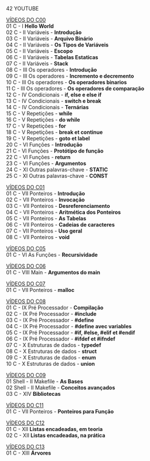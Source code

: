 42 YOUTUBE

<a href="https://www.youtube.com/playlist?list=PLVQYiy6xNUxz5wbzZn4tfUhF4djgzscB-">VÍDEOS DO C00</a><br>
01 C - I **Hello World**<br>
02 C - II Variáveis - **Introdução**<br>
03 C - II Variáveis - **Arquivo Binário**<br>
04 C - II Variáveis - **Os Tipos de Variáveis**<br>
05 C - II Variáveis - **Escopo**<br>
06 C - II Variáveis - **Tabelas Estaticas**<br>
07 C - II Variáveis - **Stack**<br>
08 C - III Os operadores - **Introdução**<br>
09 C - III Os operadores - **Incremento e decremento**<br>
10 C - III Os operadores - **Os operadores binarios**<br>
11 C - III Os operadores - **Os operadores de comparação**<br>
12 C - IV Condicionais - **if, else e else if**<br>
13 C - IV Condicionais - **switch e break**<br>
14 C - IV Condicionais - **Ternárias**<br>
15 C - V Repetições - **while**<br>
16 C - V Repetições - **do while**<br>
17 C - V Repetições - **for**<br>
18 C - V Repetições - **break et continue**<br>
19 C - V Repetições - **goto et label**<br>
20 C - VI Funções - **Introdução**<br>
21 C - VI Funções - **Protótipo de função**<br>
22 C - VI Funções - **return**<br>
23 C - VI Funções - **Argumentos**<br>
24 C - XI Outras palavras-chave - **STATIC**<br>
25 C - XI Outras palavras-chave - **CONST**<br>

<a href="https://www.youtube.com/playlist?list=PLVQYiy6xNUxytsXWxZx6odBJMbRktIHTs">VÍDEOS DO C01</a><br>
01 C - VII Ponteiros - **Introdução**<br>
02 C - VII Ponteiros - **Invocação**<br>
03 C - VII Ponteiros - **Desreferenciamento**<br>
04 C - VII Ponteiros - **Aritmética dos Ponteiros**<br>
05 C - VII Ponteiros - **As Tabelas**<br>
06 C - VII Ponteiros - **Cadeias de caracteres**<br>
07 C - VII Ponteiros - **Uso geral**<br>
08 C - VII Ponteiros - **void**<br>

<a href="https://www.youtube.com/playlist?list=PLVQYiy6xNUxxZbeH9b0VC-nC6QsJRw5Ah">VÍDEOS DO C05</a><br>
01 C - VI As Funções - **Recursividade**<br>

<a href="https://www.youtube.com/playlist?list=PLVQYiy6xNUxxDlCkkCX262SI90TsllYUW">VÍDEOS DO C06</a><br>
01 C - VIII Main - **Argumentos do main**<br>

<a href="https://www.youtube.com/playlist?list=PLVQYiy6xNUxzNYF00nlmx624twFlamqLt">VÍDEOS DO C07</a><br>
01 C - VII Ponteiros - **malloc**<br>

<a href="https://youtube.com/playlist?list=PLVQYiy6xNUxxMI_GiGGb2hxMcd3IwNYRy">VÍDEOS DO C08</a><br>
01 C - IX Pré Processador - **Compilação**<br>
02 C - IX Pré Processador - **#include**<br>
03 C - IX Pré Processador - **#define**<br>
04 C - IX Pré Processador - **#define avec variables**<br>
05 C - IX Pré Processador - **#if, #else, #elif et #endif**<br>
06 C - IX Pré Processador - **#ifdef et #ifndef**<br>
07 C - X Estruturas de dados - **typedef**<br>
08 C - X Estruturas de dados - **struct**<br>
09 C - X Estruturas de dados - **enum**<br>
10 C - X Estruturas de dados - **union**<br>

<a href="https://youtube.com/playlist?list=PLVQYiy6xNUxw6n6q_i8wek6U7t7CeAXhU">VÍDEOS DO C09</a><br>
01 Shell - II Makefile - **As Bases**<br>
02 Shell - II Makefile - **Conceitos avançados**<br>
03 C - XIV **Bibliotecas**<br>

<a href="https://youtube.com/playlist?list=PLVQYiy6xNUxx8sKygTdqtOPytqN7sb0Vz">VÍDEOS DO C11</a><br>
01 C - VII Ponteiros - **Ponteiros para Função**<br>

<a href="https://youtube.com/playlist?list=PLVQYiy6xNUxwmUOmyYSaI6gD1UyfF9MSj">VÍDEOS DO C12</a><br>
01 C - XII **Listas encadeadas, em teoria**<br>
02 C - XII **Listas encadeadas, na prática**<br>

<a href="https://youtube.com/playlist?list=PLVQYiy6xNUxzusAgMiybYwkLvuMFbVat9">VÍDEOS DO C13</a><br>
01 C - XIII **Árvores**<br>
